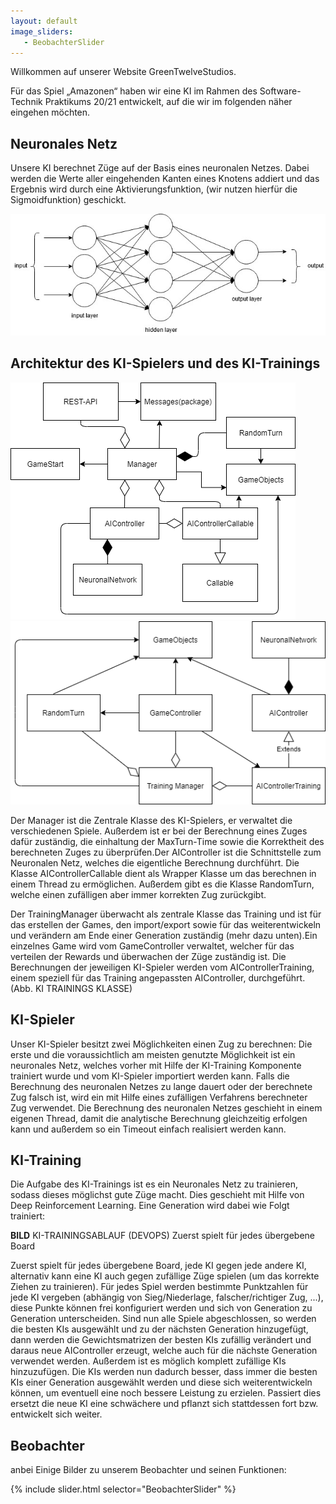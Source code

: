```yaml
---
layout: default
image_sliders:
   - BeobachterSlider
---
```


Willkommen auf unserer Website GreenTwelveStudios.

Für das Spiel „Amazonen“ haben wir eine KI im Rahmen des Software-Technik Praktikums 20/21 entwickelt, auf die wir im folgenden näher eingehen möchten.

## Neuronales Netz

Unsere KI berechnet Züge auf der Basis eines neuronalen Netzes. Dabei werden die Werte aller eingehenden Kanten eines Knotens addiert und das Ergebnis wird durch eine Aktivierungsfunktion, (wir nutzen hierfür die Sigmoidfunktion) geschickt. 

![Neuronales Netz](/img/NeuronalesNetz.jpg)

## Architektur des KI-Spielers und des KI-Trainings

![Klassendiagramm KI-Spieler](/img/KI-SpielerKlassen.png) ![Klassendiagramm KI-Training](/img/KlassenTraining.png)


Der Manager ist die Zentrale Klasse des KI-Spielers, er verwaltet die verschiedenen Spiele. Außerdem ist er bei der Berechnung eines Zuges dafür zuständig, die einhaltung der MaxTurn-Time  sowie  die  Korrektheit  des  berechneten  Zuges  zu  überprüfen.Der AIController  ist  die  Schnittstelle  zum  Neuronalen Netz, welches die eigentliche Berechnung durchführt. Die Klasse AIControllerCallable dient als Wrapper Klasse um das berechnen in einem Thread zu ermöglichen. Außerdem gibt es die Klasse RandomTurn, welche einen zufälligen aber immer korrekten Zug zurückgibt.

Der TrainingManager überwacht als zentrale Klasse das Training  und  ist  für  das  erstellen  der  Games,  den  import/export sowie für das weiterentwickeln und verändern am Ende einer Generation zuständig (mehr dazu unten).Ein einzelnes Game wird vom GameController verwaltet, welcher für das verteilen der Rewards und überwachen der Züge zuständig ist. Die Berechnungen der jeweiligen KI-Spieler werden vom AIControllerTraining, einem speziell für das Training angepassten AIController, durchgeführt.(Abb. KI TRAININGS KLASSE)


## KI-Spieler

Unser KI-Spieler besitzt zwei Möglichkeiten einen Zug zu berechnen: Die erste und die voraussichtlich am meisten genutzte Möglichkeit ist ein neuronales Netz, welches vorher mit Hilfe der KI-Training Komponente trainiert wurde und vom KI-Spieler importiert werden kann.
Falls die Berechnung des neuronalen Netzes zu lange dauert oder der berechnete Zug falsch ist, wird ein mit Hilfe eines zufälligen Verfahrens berechneter Zug verwendet. Die Berechnung des neuronalen Netzes geschieht in einem eigenen Thread, damit die analytische Berechnung gleichzeitig erfolgen kann und außerdem so ein Timeout einfach realisiert werden kann.


## KI-Training

Die Aufgabe des KI-Trainings ist es ein Neuronales Netz zu trainieren, sodass dieses möglichst gute Züge macht. Dies geschieht mit Hilfe von Deep Reinforcement Learning.
Eine Generation wird dabei wie Folgt trainiert:

**BILD** KI-TRAININGSABLAUF (DEVOPS)
Zuerst spielt für jedes übergebene Board

Zuerst spielt für jedes übergebene Board, jede KI gegen jede andere KI, alternativ kann eine KI auch gegen zufällige Züge spielen (um das korrekte Ziehen zu trainieren). Für jedes Spiel werden bestimmte Punktzahlen für jede KI vergeben (abhängig von Sieg/Niederlage, falscher/richtiger Zug, ...), diese Punkte können frei konfiguriert werden und sich von Generation zu Generation unterscheiden. Sind nun alle Spiele abgeschlossen, so werden die besten KIs ausgewählt und zu der nächsten Generation hinzugefügt, dann werden die Gewichtsmatrizen der besten KIs zufällig verändert und daraus neue AIController erzeugt, welche auch für die nächste Generation verwendet werden. Außerdem ist es möglich komplett zufällige KIs hinzuzufügen. Die KIs werden nun dadurch besser, dass immer die besten KIs einer Generation ausgewählt werden und diese sich weiterentwickeln können, um eventuell eine noch bessere Leistung zu erzielen. Passiert dies ersetzt die neue KI eine schwächere und pflanzt sich stattdessen fort bzw. entwickelt sich weiter.


## Beobachter

anbei Einige Bilder zu unserem Beobachter und seinen Funktionen:


{% include slider.html selector="BeobachterSlider" %}
